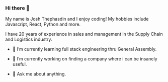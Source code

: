 ### Hi there 👋

My name is Josh Thephasdin and I enjoy coding! My hobbies include Javascript, React, Python and more. 

I have 20 years of experience in sales and management in the Supply Chain and Logistics industry.

- 🌱 I’m currently learning full stack engineering thru General Assembly.

- 🔭 I’m currently working on finding a company where i can be insanely useful.

- 💬 Ask me about anything. 

